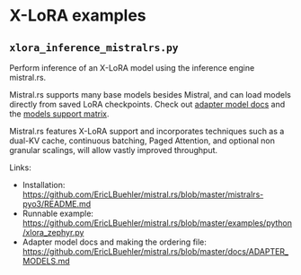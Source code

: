 # X-LoRA examples

## `xlora_inference_mistralrs.py`

Perform inference of an X-LoRA model using the inference engine mistral.rs.

Mistral.rs supports many base models besides Mistral, and can load models directly from saved LoRA checkpoints. Check out [adapter model docs](https://github.com/EricLBuehler/mistral.rs/blob/master/docs/ADAPTER_MODELS.md) and the [models support matrix](https://github.com/EricLBuehler/mistral.rs?tab=readme-ov-file#support-matrix).

Mistral.rs features X-LoRA support and incorporates techniques such as a dual-KV cache, continuous batching, Paged Attention, and optional non granular scalings, will allow vastly improved throughput.    

Links:

- Installation: https://github.com/EricLBuehler/mistral.rs/blob/master/mistralrs-pyo3/README.md
- Runnable example: https://github.com/EricLBuehler/mistral.rs/blob/master/examples/python/xlora_zephyr.py
- Adapter model docs and making the ordering file: https://github.com/EricLBuehler/mistral.rs/blob/master/docs/ADAPTER_MODELS.md